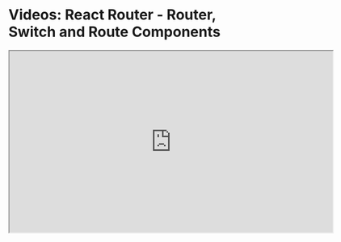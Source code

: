 # Videos: React Router - Router, Switch and Route Components

<iframe src="https://scrimba.com/scrim/co7854da4a0b3ffb2cc92d344?pl=pXZKQAB" width="640" height="360" allowfullscreen="allowfullscreen" allow="autoplay; fullscreen; picture-in-picture"></iframe>
